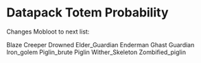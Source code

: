 # Datapack Totem Probability

Changes Mobloot to next list:

Blaze
Creeper
Drowned
Elder_Guardian
Enderman
Ghast
Guardian
Iron_golem
Piglin_brute
Piglin
Wither_Skeleton
Zombified_piglin
